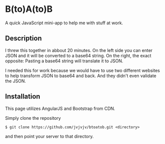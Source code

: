 # B(to)A(to)B
A quick JavaScript mini-app to help me with stuff at work.

## Description

I threw this together in abbout 20 minutes. On the left side you can enter JSON and it will be converted to a base64 string. On the right, the exact opposite: Pasting a base64 string will translate it to JSON.

I needed this for work because we would have to use two different websites to help transform JSON to base64 and back. And they didn't even validate the JSON. 

## Installation

This page utilizes AngularJS and Bootstrap from CDN.

Simply clone the repository

```
$ git clone https://github.com/jvjvjv/btoatob.git <directory>
```

and then point your server to that directory.
